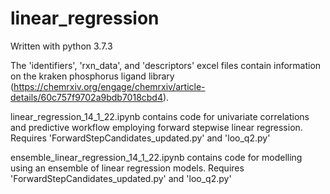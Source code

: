 # linear_regression

Written with python 3.7.3

The 'identifiers', 'rxn_data', and 'descriptors' excel files contain information on the kraken phosphorus ligand library (https://chemrxiv.org/engage/chemrxiv/article-details/60c757f9702a9bdb7018cbd4).

linear_regression_14_1_22.ipynb contains code for univariate correlations and predictive workflow employing forward stepwise linear regression. Requires 'ForwardStepCandidates_updated.py' and 'loo_q2.py'

ensemble_linear_regression_14_1_22.ipynb contains code for modelling using an ensemble of linear regression models. Requires 'ForwardStepCandidates_updated.py' and 'loo_q2.py'
